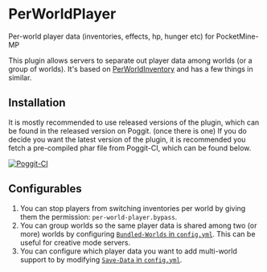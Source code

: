 # PerWorldPlayer
Per-world player data (inventories, effects, hp, hunger etc) for PocketMine-MP

This plugin allows servers to separate out player data among worlds (or a group of worlds). It's based on [PerWorldInventory](https://github.com/BlockHorizons/PerWorldInventory) and has a few things in similar.

## Installation
It is mostly recommended to use released versions of the plugin, which can be found in the released version on Poggit. (once there is one)
If you do decide you want the latest version of the plugin, it is recommended you fetch a pre-compiled phar file from Poggit-CI, which can be found below.

[![Poggit-CI](https://poggit.pmmp.io/ci.shield/BlockHorizons/PerWorldPlayer/PerWorldPlayer)](https://poggit.pmmp.io/ci/BlockHorizons/PerWorldPlayer/PerWorldPlayer)

## Configurables
1. You can stop players from switching inventories per world by giving them the permission: `per-world-player.bypass`.
2. You can group worlds so the same player data is shared among two (or more) worlds by configuring [`Bundled-Worlds` in `config.yml`](https://github.com/BlockHorizons/PerWorldPlayer/blob/master/resources/config.yml#L43). This can be useful for creative mode servers.
3. You can configure which player data you want to add multi-world support to by modifying [`Save-Data` in `config.yml`](https://github.com/BlockHorizons/PerWorldPlayer/blob/master/resources/config.yml#L5).
